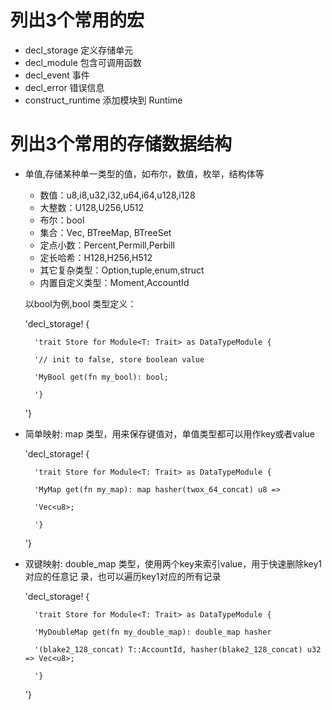 # 列出3个常用的宏
- decl_storage 定义存储单元
- decl_module 包含可调用函数
- decl_event 事件
- decl_error 错误信息
- construct_runtime 添加模块到 Runtime

# 列出3个常用的存储数据结构
- 单值,存储某种单一类型的值，如布尔，数值，枚举，结构体等
    - 数值：u8,i8,u32,i32,u64,i64,u128,i128
    - 大整数：U128,U256,U512
    - 布尔：bool
    - 集合：Vec<T>, BTreeMap, BTreeSet
    - 定点小数：Percent,Permill,Perbill
    - 定长哈希：H128,H256,H512
    - 其它复杂类型：Option<T>,tuple,enum,struct
    - 内置自定义类型：Moment,AccountId

   以bool为例,bool 类型定义：

    'decl_storage! {

        'trait Store for Module<T: Trait> as DataTypeModule {

        '// init to false, store boolean value

        'MyBool get(fn my_bool): bool;

        '}

    '}

- 简单映射: map 类型，用来保存键值对，单值类型都可以用作key或者value

    'decl_storage! {

        'trait Store for Module<T: Trait> as DataTypeModule {

        'MyMap get(fn my_map): map hasher(twox_64_concat) u8 =>

        'Vec<u8>;

        '}

    '}

- 双键映射: double_map 类型，使用两个key来索引value，用于快速删除key1对应的任意记
录，也可以遍历key1对应的所有记录

    'decl_storage! {

        'trait Store for Module<T: Trait> as DataTypeModule {

        'MyDoubleMap get(fn my_double_map): double_map hasher

        '(blake2_128_concat) T::AccountId, hasher(blake2_128_concat) u32 => Vec<u8>;

        '}
        
    '}
